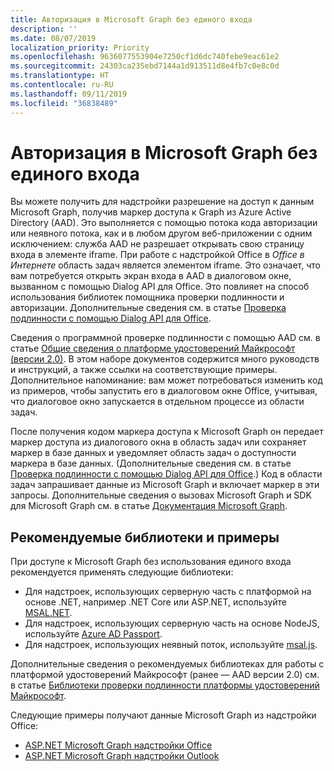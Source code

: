 ```yaml
---
title: Авторизация в Microsoft Graph без единого входа
description: ''
ms.date: 08/07/2019
localization_priority: Priority
ms.openlocfilehash: 9636077553904e7250cf1d6dc740febe9eac61e2
ms.sourcegitcommit: 24303ca235ebd7144a1d913511d8e4fb7c0e8c0d
ms.translationtype: HT
ms.contentlocale: ru-RU
ms.lasthandoff: 09/11/2019
ms.locfileid: "36838489"
---
```

# <a name="authorize-to-microsoft-graph-without-sso"></a>Авторизация в Microsoft Graph без единого входа

Вы можете получить для надстройки разрешение на доступ к данным Microsoft Graph, получив маркер доступа к Graph из Azure Active Directory (AAD). Это выполняется с помощью потока кода авторизации или неявного потока, как и в любом другом веб-приложении с одним исключением: служба AAD не разрешает открывать свою страницу входа в элементе iframe. При работе с надстройкой Office в *Office в Интернете* область задач является элементом iframe. Это означает, что вам потребуется открыть экран входа в AAD в диалоговом окне, вызванном с помощью Dialog API для Office. Это повлияет на способ использования библиотек помощника проверки подлинности и авторизации. Дополнительные сведения см. в статье [Проверка подлинности с помощью Dialog API для Office](auth-with-office-dialog-api.md).

Сведения о программной проверке подлинности с помощью AAD см. в статье [Общие сведения о платформе удостоверений Майкрософт (версии 2.0)](/azure/active-directory/develop/v2-overview). В этом наборе документов содержится много руководств и инструкций, а также ссылки на соответствующие примеры. Дополнительное напоминание: вам может потребоваться изменить код из примеров, чтобы запустить его в диалоговом окне Office, учитывая, что диалоговое окно запускается в отдельном процессе из области задач.

После получения кодом маркера доступа к Microsoft Graph он передает маркер доступа из диалогового окна в область задач или сохраняет маркер в базе данных и уведомляет область задач о доступности маркера в базе данных. (Дополнительные сведения см. в статье [Проверка подлинности с помощью Dialog API для Office](auth-with-office-dialog-api.md).) Код в области задач запрашивает данные из Microsoft Graph и включает маркер в эти запросы. Дополнительные сведения о вызовах Microsoft Graph и SDK для Microsoft Graph см. в статье [Документация Microsoft Graph](/graph/).

## <a name="recommended-libraries-and-samples"></a>Рекомендуемые библиотеки и примеры

При доступе к Microsoft Graph без использования единого входа рекомендуется применять следующие библиотеки:

- Для надстроек, использующих серверную часть с платформой на основе .NET, например .NET Core или ASP.NET, используйте [MSAL.NET](https://github.com/AzureAD/microsoft-authentication-library-for-dotnet/wiki#conceptual-documentation).
- Для надстроек, использующих серверную часть на основе NodeJS, используйте [Azure AD Passport](https://github.com/AzureAD/passport-azure-ad).
- Для надстроек, использующих неявный поток, используйте [msal.js](https://github.com/AzureAD/microsoft-authentication-library-for-js/wiki).

Дополнительные сведения о рекомендуемых библиотеках для работы с платформой удостоверений Майкрософт (ранее — AAD версии 2.0) см. в статье [Библиотеки проверки подлинности платформы удостоверений Майкрософт](/azure/active-directory/develop/reference-v2-libraries).

Следующие примеры получают данные Microsoft Graph из надстройки Office:

- [ASP.NET Microsoft Graph надстройки Office](https://github.com/OfficeDev/office-add-in-microsoft-graph-aspnet)
- [ASP.NET Microsoft Graph надстройки Outlook](https://github.com/OfficeDev/outlook-add-in-microsoft-graph-aspnet)

